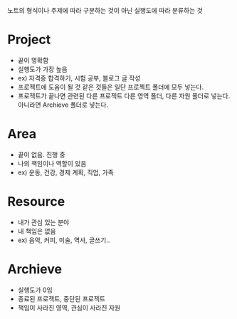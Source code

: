 노트의 형식이나 주제에 따라 구분하는 것이 아닌 실행도에 따라 분류하는 것
# Project
- 끝이 명확함
- 실행도가 가장 높음
- ex) 자격증 합격하기, 시험 공부, 블로그 글 작성
- 프로젝트에 도움이 될 것 같은 것들은 일단 프로젝트 폴더에 모두 넣는다.
- 프로젝트가 끝나면 관련된 다른 프로젝트 다른 영역 폴더, 다른 자원 폴더로 넣는다. 아니라면 Archieve 폴더로 넣는다.
# Area
- 끝이 없음. 진행 중
- 나의 책임이나 역할이 있음
- ex) 운동, 건강, 경제 계획, 직업, 가족
# Resource
- 내가 관심 있는 분야
- 내 책임은 없음
- ex) 음악, 커피, 미술, 역사, 글쓰기..
# Archieve
- 실행도가 0임
- 종료된 프로젝트, 중단된 프로젝트
- 책임이 사라진 영역, 관심이 사라진 자원